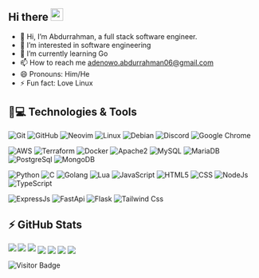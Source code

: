 ## Hi there <img src="https://media.giphy.com/media/hvRJCLFzcasrR4ia7z/giphy.gif" width="25px"></a>

- 👋 Hi, I’m Abdurrahman, a full stack software engineer.
- 👀 I’m interested in software engineering
- 🌱 I’m currently learning Go
- 📫 How to reach me adenowo.abdurrahman06@gmail.com
- 😄 Pronouns: Him/He
- ⚡ Fun fact: Love Linux

## 🚀💻 Technologies & Tools

  ![Git](https://img.shields.io/badge/-Git-blue?style=flat-square&logo=git)
  ![GitHub](https://img.shields.io/badge/-GitHub-181717?style=flat-square&logo=github)
  ![Neovim](https://img.shields.io/badge/Neovim-blue?style=flat-square&logo=neovim)
  ![Linux](https://img.shields.io/badge/Linux-black?style=flat-square&logo=linux)
  ![Debian](https://img.shields.io/badge/Debian-black?style=flat-square&logo=debian)
  ![Discord](https://img.shields.io/badge/Discord-black?style=flat-square&logo=discord)
  ![Google Chrome](https://img.shields.io/badge/Chrome-black?style=flat-square&logo=google-chrome)

  ![AWS](https://img.shields.io/badge/AWS-black?style=flat-square&logo=amazonwebservices)
  ![Terraform](https://img.shields.io/badge/terraform-black?style=flat-square&logo=terraform)
  ![Docker](https://img.shields.io/badge/Docker-black?style=flat-square&logo=terraform)
  ![Apache2](https://img.shields.io/badge/Terraform-black?style=flat-square&logo=apache)
  ![MySQL](https://img.shields.io/badge/-MySQL-black?style=flat-square&logo=mysql)
  ![MariaDB](https://img.shields.io/badge/MariaDB-black?style=flat-square&logo=mariadb)
  ![PostgreSql](https://img.shields.io/badge/PostgreSql-black?style=flat-square&logo=postgresql)
  ![MongoDB](https://img.shields.io/badge/MongoDB-black?style=flat-square&logo=mongodb)

  ![Python](https://img.shields.io/badge/-Python-black?style=flat-square&logo=Python)
  ![C](https://img.shields.io/badge/C-black?style=flat-square&logo=C)
  ![Golang](https://img.shields.io/badge/Golang-06062C?style=flat-square&logo=go)
  ![Lua](https://img.shields.io/badge/Lua-06062C?style=flat-square&logo=lua)
  ![JavaScript](https://img.shields.io/badge/JavaScript-black?style=flat-square&logo=javascript)
  ![HTML5](https://img.shields.io/badge/HTML5-black?style=flat-square&logo=html5)
  ![CSS](https://img.shields.io/badge/CSS-black?style=flat-square&logo=css3)
  ![NodeJs](https://img.shields.io/badge/NodeJs-black?style=flat-square&logo=node.js)
  ![TypeScript](https://img.shields.io/badge/TypeScript-black?style=flat-square&logo=typescript)

  ![ExpressJs](https://img.shields.io/badge/ExpressJs-black?style=flat-square&logo=express)
  ![FastApi](https://img.shields.io/badge/FastApi-black?style=flat-square&logo=fastapi)
  ![Flask](https://img.shields.io/badge/Flask-black?style=flat-square&logo=flask)
  ![Tailwind Css](https://img.shields.io/badge/TailwindCss-black?style=flat-square&logo=tailwindcss)

## ⚡ GitHub Stats

<img align="left" src="https://github-readme-stats.vercel.app/api?username=OadeO6&show_icons=true&count_private=true&theme=gruvbox" />
<img src="https://github-readme-stats.vercel.app/api/top-langs/?username=OadeO6&layout=compact&count_private=true&theme=gruvbox" />
<img src="https://github-readme-stats.vercel.app/api/wakatime?username=OadeO6&theme=gruvbox" />
<a href="https://github.com/OadeO6/Android-Room-Database-Backup" target="_blank"><img align="center" src="https://github-readme-stats.vercel.app/api/pin/?username=OadeO6&repo=Android-Room-Database-Backup&theme=gruvbox""></a>
<a href="https://github.com/OadeO6/Stundenplan" target="_blank"><img align="center" src="https://github-readme-stats.vercel.app/api/pin/?username=OadeO6&repo=Stundenplan&theme=gruvbox""></a>
<a href="https://github.com/OadeO6/traefik-ssl-certificate-exporter" target="_blank"><img align="center" src="https://github-readme-stats.vercel.app/api/pin/?username=OadeO6&repo=traefik-ssl-certificate-exporter&theme=gruvbox""></a>
<a href="https://github.com/OadeO6/logstash-pipelines" target="_blank"><img align="center" src="https://github-readme-stats.vercel.app/api/pin/?username=OadeO6&repo=logstash-pipelines&theme=gruvbox""></a>

![Visitor Badge](https://visitor-badge.laobi.icu/badge?page_id=OadeO6.OadeO6)
